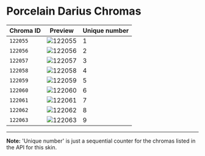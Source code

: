 # Porcelain Darius Chromas

| Chroma ID | Preview | Unique number |
|---|---|---|
| `122055` | ![122055](https://raw.communitydragon.org/latest/plugins/rcp-be-lol-game-data/global/default/v1/champion-chroma-images/122/122055.png) | 1 |
| `122056` | ![122056](https://raw.communitydragon.org/latest/plugins/rcp-be-lol-game-data/global/default/v1/champion-chroma-images/122/122056.png) | 2 |
| `122057` | ![122057](https://raw.communitydragon.org/latest/plugins/rcp-be-lol-game-data/global/default/v1/champion-chroma-images/122/122057.png) | 3 |
| `122058` | ![122058](https://raw.communitydragon.org/latest/plugins/rcp-be-lol-game-data/global/default/v1/champion-chroma-images/122/122058.png) | 4 |
| `122059` | ![122059](https://raw.communitydragon.org/latest/plugins/rcp-be-lol-game-data/global/default/v1/champion-chroma-images/122/122059.png) | 5 |
| `122060` | ![122060](https://raw.communitydragon.org/latest/plugins/rcp-be-lol-game-data/global/default/v1/champion-chroma-images/122/122060.png) | 6 |
| `122061` | ![122061](https://raw.communitydragon.org/latest/plugins/rcp-be-lol-game-data/global/default/v1/champion-chroma-images/122/122061.png) | 7 |
| `122062` | ![122062](https://raw.communitydragon.org/latest/plugins/rcp-be-lol-game-data/global/default/v1/champion-chroma-images/122/122062.png) | 8 |
| `122063` | ![122063](https://raw.communitydragon.org/latest/plugins/rcp-be-lol-game-data/global/default/v1/champion-chroma-images/122/122063.png) | 9 |

---

**Note:** 'Unique number' is just a sequential counter for the chromas listed in the API for this skin.